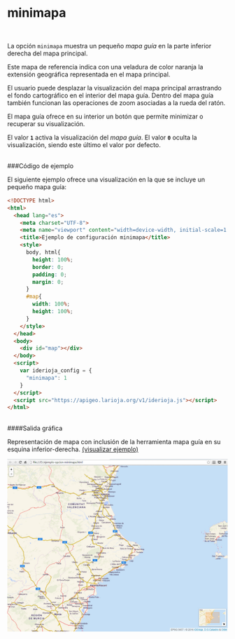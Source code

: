 # minimapa
</br>

La opción `minimapa` muestra un pequeño *mapa guía* en la parte inferior derecha del mapa principal.

Este mapa de referencia indica con una veladura de color naranja la extensión geográfica representada en el mapa principal.

El usuario puede desplazar la visualización del mapa principal arrastrando el fondo cartográfico en el interior del mapa guía. Dentro del mapa guía también funcionan las operaciones de zoom asociadas a la rueda del ratón.

El mapa guía ofrece en su interior un botón que permite minimizar o recuperar su visualización.

El valor **`1`** activa la visualización del *mapa guía*. El valor **`0`** oculta la visualización, siendo este último el valor por defecto.

</br>
###Código de ejemplo
</br>

El siguiente ejemplo ofrece una visualización en la que se incluye un pequeño mapa guía:

```html
<!DOCTYPE html>
<html>
  <head lang="es">
    <meta charset="UTF-8">
    <meta name="viewport" content="width=device-width, initial-scale=1.0, maximum-scale=1.0, user-scalable=no" />
    <title>Ejemplo de configuración minimapa</title>
    <style>
      body, html{
        height: 100%;
        border: 0;
        padding: 0;
        margin: 0;
      }
      #map{
        width: 100%;
        height: 100%;
      }
    </style>
  </head>
  <body>
    <div id="map"></div>
  </body>
  <script>
    var iderioja_config = {
      "minimapa": 1
    }
  </script>
  <script src="https://apigeo.larioja.org/v1/iderioja.js"></script>
</html>
```

</br>
####Salida gráfica
</br>

Representación de mapa con inclusión de la herramienta mapa guía en su esquina inferior-derecha. [(visualizar ejemplo)](https://iderioja.github.io/doc_api_iderioja/ejemplo_opcion_minimapa)

![Ejemplo opción minimapa](/img/opciones_minimapa_salida_grafica.jpg "Ejemplo opción minimapa")
